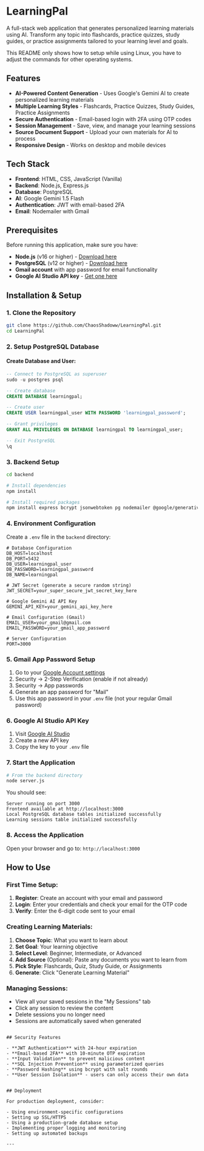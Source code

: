 # LearningPal

A full-stack web application that generates personalized learning materials using AI. Transform any topic into flashcards, practice quizzes, study guides, or practice assignments tailored to your learning level and goals.

This README only shows how to setup while using Linux, you have to adjust the commands for other operating systems.

## Features

- **AI-Powered Content Generation** - Uses Google's Gemini AI to create personalized learning materials
- **Multiple Learning Styles** - Flashcards, Practice Quizzes, Study Guides, Practice Assignments
- **Secure Authentication** - Email-based login with 2FA using OTP codes
- **Session Management** - Save, view, and manage your learning sessions
- **Source Document Support** - Upload your own materials for AI to process
- **Responsive Design** - Works on desktop and mobile devices

## Tech Stack

- **Frontend**: HTML, CSS, JavaScript (Vanilla)
- **Backend**: Node.js, Express.js
- **Database**: PostgreSQL
- **AI**: Google Gemini 1.5 Flash
- **Authentication**: JWT with email-based 2FA
- **Email**: Nodemailer with Gmail

## Prerequisites

Before running this application, make sure you have:

- **Node.js** (v16 or higher) - [Download here](https://nodejs.org/)
- **PostgreSQL** (v12 or higher) - [Download here](https://www.postgresql.org/download/)
- **Gmail account** with app password for email functionality
- **Google AI Studio API key** - [Get one here](https://makersuite.google.com/app/apikey)

## Installation & Setup

### 1. Clone the Repository
```bash
git clone https://github.com/ChaosShadoww/LearningPal.git
cd LearningPal
```

### 2. Setup PostgreSQL Database

#### Create Database and User:
```sql
-- Connect to PostgreSQL as superuser
sudo -u postgres psql

-- Create database
CREATE DATABASE learningpal;

-- Create user
CREATE USER learningpal_user WITH PASSWORD 'learningpal_password';

-- Grant privileges
GRANT ALL PRIVILEGES ON DATABASE learningpal TO learningpal_user;

-- Exit PostgreSQL
\q
```

### 3. Backend Setup
```bash
cd backend

# Install dependencies
npm install

# Install required packages
npm install express bcrypt jsonwebtoken pg nodemailer @google/generative-ai dotenv
```

### 4. Environment Configuration

Create a `.env` file in the `backend` directory:

```env
# Database Configuration
DB_HOST=localhost
DB_PORT=5432
DB_USER=learningpal_user
DB_PASSWORD=learningpal_password
DB_NAME=learningpal

# JWT Secret (generate a secure random string)
JWT_SECRET=your_super_secure_jwt_secret_key_here

# Google Gemini AI API Key
GEMINI_API_KEY=your_gemini_api_key_here

# Email Configuration (Gmail)
EMAIL_USER=your_gmail@gmail.com
EMAIL_PASSWORD=your_gmail_app_password

# Server Configuration
PORT=3000
```

### 5. Gmail App Password Setup

1. Go to your [Google Account settings](https://myaccount.google.com/)
2. Security → 2-Step Verification (enable if not already)
3. Security → App passwords
4. Generate an app password for "Mail"
5. Use this app password in your `.env` file (not your regular Gmail password)

### 6. Google AI Studio API Key

1. Visit [Google AI Studio](https://makersuite.google.com/app/apikey)
2. Create a new API key
3. Copy the key to your `.env` file

### 7. Start the Application

```bash
# From the backend directory
node server.js
```

You should see:
```
Server running on port 3000
Frontend available at http://localhost:3000
Local PostgreSQL database tables initialized successfully
Learning sessions table initialized successfully
```

### 8. Access the Application

Open your browser and go to: `http://localhost:3000`

## How to Use

### First Time Setup:
1. **Register**: Create an account with your email and password
2. **Login**: Enter your credentials and check your email for the OTP code
3. **Verify**: Enter the 6-digit code sent to your email

### Creating Learning Materials:
1. **Choose Topic**: What you want to learn about
2. **Set Goal**: Your learning objective
3. **Select Level**: Beginner, Intermediate, or Advanced
4. **Add Source** (Optional): Paste any documents you want to learn from
5. **Pick Style**: Flashcards, Quiz, Study Guide, or Assignments
6. **Generate**: Click "Generate Learning Material"

### Managing Sessions:
- View all your saved sessions in the "My Sessions" tab
- Click any session to review the content
- Delete sessions you no longer need
- Sessions are automatically saved when generated




```

## Security Features

- **JWT Authentication** with 24-hour expiration
- **Email-based 2FA** with 10-minute OTP expiration
- **Input Validation** to prevent malicious content
- **SQL Injection Prevention** using parameterized queries
- **Password Hashing** using bcrypt with salt rounds
- **User Session Isolation** - users can only access their own data


## Deployment

For production deployment, consider:

- Using environment-specific configurations
- Setting up SSL/HTTPS
- Using a production-grade database setup
- Implementing proper logging and monitoring
- Setting up automated backups

---
